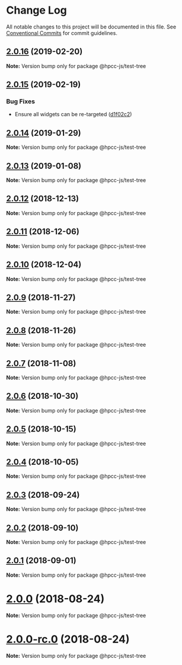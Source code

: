 # Change Log

All notable changes to this project will be documented in this file.
See [Conventional Commits](https://conventionalcommits.org) for commit guidelines.

## [2.0.16](https://github.com/GordonSmith/Visualization/compare/@hpcc-js/test-tree@2.0.15...@hpcc-js/test-tree@2.0.16) (2019-02-20)

**Note:** Version bump only for package @hpcc-js/test-tree






## [2.0.15](https://github.com/GordonSmith/Visualization/compare/@hpcc-js/test-tree@2.0.14...@hpcc-js/test-tree@2.0.15) (2019-02-19)


### Bug Fixes

* Ensure all widgets can be re-targeted ([d1f02c2](https://github.com/GordonSmith/Visualization/commit/d1f02c2))






## [2.0.14](https://github.com/GordonSmith/Visualization/compare/@hpcc-js/test-tree@2.0.13...@hpcc-js/test-tree@2.0.14) (2019-01-29)

**Note:** Version bump only for package @hpcc-js/test-tree






## [2.0.13](https://github.com/GordonSmith/Visualization/compare/@hpcc-js/test-tree@2.0.12...@hpcc-js/test-tree@2.0.13) (2019-01-08)

**Note:** Version bump only for package @hpcc-js/test-tree






## [2.0.12](https://github.com/GordonSmith/Visualization/compare/@hpcc-js/test-tree@2.0.11...@hpcc-js/test-tree@2.0.12) (2018-12-13)

**Note:** Version bump only for package @hpcc-js/test-tree






## [2.0.11](https://github.com/GordonSmith/Visualization/compare/@hpcc-js/test-tree@2.0.10...@hpcc-js/test-tree@2.0.11) (2018-12-06)

**Note:** Version bump only for package @hpcc-js/test-tree






## [2.0.10](https://github.com/GordonSmith/Visualization/compare/@hpcc-js/test-tree@2.0.9...@hpcc-js/test-tree@2.0.10) (2018-12-04)

**Note:** Version bump only for package @hpcc-js/test-tree






## [2.0.9](https://github.com/GordonSmith/Visualization/compare/@hpcc-js/test-tree@2.0.8...@hpcc-js/test-tree@2.0.9) (2018-11-27)

**Note:** Version bump only for package @hpcc-js/test-tree






<a name="2.0.8"></a>
## [2.0.8](https://github.com/GordonSmith/Visualization/compare/@hpcc-js/test-tree@2.0.7...@hpcc-js/test-tree@2.0.8) (2018-11-26)

**Note:** Version bump only for package @hpcc-js/test-tree





<a name="2.0.7"></a>
## [2.0.7](https://github.com/GordonSmith/Visualization/compare/@hpcc-js/test-tree@2.0.6...@hpcc-js/test-tree@2.0.7) (2018-11-08)

**Note:** Version bump only for package @hpcc-js/test-tree





<a name="2.0.6"></a>
## [2.0.6](https://github.com/GordonSmith/Visualization/compare/@hpcc-js/test-tree@2.0.5...@hpcc-js/test-tree@2.0.6) (2018-10-30)

**Note:** Version bump only for package @hpcc-js/test-tree





<a name="2.0.5"></a>
## [2.0.5](https://github.com/GordonSmith/Visualization/compare/@hpcc-js/test-tree@2.0.4...@hpcc-js/test-tree@2.0.5) (2018-10-15)

**Note:** Version bump only for package @hpcc-js/test-tree





<a name="2.0.4"></a>
## [2.0.4](https://github.com/GordonSmith/Visualization/compare/@hpcc-js/test-tree@2.0.3...@hpcc-js/test-tree@2.0.4) (2018-10-05)

**Note:** Version bump only for package @hpcc-js/test-tree





<a name="2.0.3"></a>
## [2.0.3](https://github.com/GordonSmith/Visualization/compare/@hpcc-js/test-tree@2.0.2...@hpcc-js/test-tree@2.0.3) (2018-09-24)

**Note:** Version bump only for package @hpcc-js/test-tree





<a name="2.0.2"></a>
## [2.0.2](https://github.com/GordonSmith/Visualization/compare/@hpcc-js/test-tree@2.0.1...@hpcc-js/test-tree@2.0.2) (2018-09-10)

**Note:** Version bump only for package @hpcc-js/test-tree





<a name="2.0.1"></a>
## [2.0.1](https://github.com/GordonSmith/Visualization/compare/@hpcc-js/test-tree@2.0.0...@hpcc-js/test-tree@2.0.1) (2018-09-01)

**Note:** Version bump only for package @hpcc-js/test-tree





<a name="2.0.0"></a>
# [2.0.0](https://github.com/GordonSmith/Visualization/compare/@hpcc-js/test-tree@0.0.57...@hpcc-js/test-tree@2.0.0) (2018-08-24)

**Note:** Version bump only for package @hpcc-js/test-tree





<a name="2.0.0-rc.0"></a>
# [2.0.0-rc.0](https://github.com/GordonSmith/Visualization/compare/@hpcc-js/test-tree@0.0.57...@hpcc-js/test-tree@2.0.0-rc.0) (2018-08-24)

**Note:** Version bump only for package @hpcc-js/test-tree
